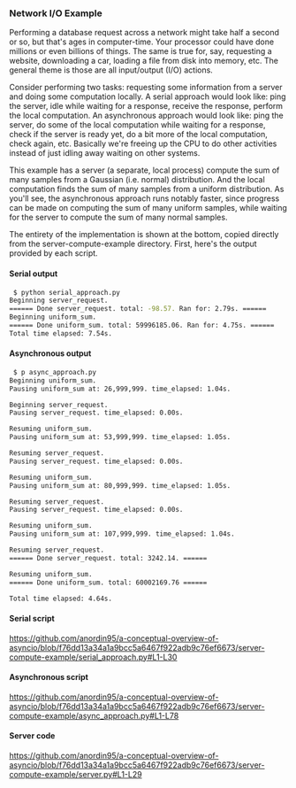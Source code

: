 ### Network I/O Example

Performing a database request across a network might take half a second or so, but that's ages in computer-time. Your processor could have done millions or even billions of things. The same is true for, say, requesting a website, downloading a car, loading a file from disk into memory, etc. The general theme is those are all input/output (I/O) actions.

Consider performing two tasks: requesting some information from a server and doing some computation locally. A serial approach would look like:
ping the server, idle while waiting for a response, receive the response, perform the local computation. An asynchronous approach would look like:
ping the server, do some of the local computation while waiting for a response, check if the server is ready yet, do a bit more of the local computation,
check again, etc. Basically we're freeing up the CPU to do other activities instead of just idling away waiting on other systems.

This example has a server (a separate, local process) compute the sum of many samples from a Gaussian (i.e. normal) distribution. And the local
computation finds the sum of many samples from a uniform distribution. As you'll see, the asynchronous approach runs notably faster, since 
progress can be made on computing the sum of many uniform samples, while waiting for the server to compute the sum of many normal samples.

The entirety of the implementation is shown at the bottom, copied directly from the server-compute-example directory. First, here's
the output provided by each script.

#### Serial output
```bash
 $ python serial_approach.py
Beginning server_request.
====== Done server_request. total: -98.57. Ran for: 2.79s. ======
Beginning uniform_sum.
====== Done uniform_sum. total: 59996185.06. Ran for: 4.75s. ======
Total time elapsed: 7.54s.
```

#### Asynchronous output
```bash
 $ p async_approach.py
Beginning uniform_sum.
Pausing uniform_sum at: 26,999,999. time_elapsed: 1.04s.

Beginning server_request.
Pausing server_request. time_elapsed: 0.00s.

Resuming uniform_sum.
Pausing uniform_sum at: 53,999,999. time_elapsed: 1.05s.

Resuming server_request.
Pausing server_request. time_elapsed: 0.00s.

Resuming uniform_sum.
Pausing uniform_sum at: 80,999,999. time_elapsed: 1.05s.

Resuming server_request.
Pausing server_request. time_elapsed: 0.00s.

Resuming uniform_sum.
Pausing uniform_sum at: 107,999,999. time_elapsed: 1.04s.

Resuming server_request.
====== Done server_request. total: 3242.14. ======

Resuming uniform_sum.
====== Done uniform_sum. total: 60002169.76 ======

Total time elapsed: 4.64s.
```

#### Serial script

https://github.com/anordin95/a-conceptual-overview-of-asyncio/blob/f76dd13a34a1a9bcc5a6467f922adb9c76ef6673/server-compute-example/serial_approach.py#L1-L30

#### Asynchronous script

https://github.com/anordin95/a-conceptual-overview-of-asyncio/blob/f76dd13a34a1a9bcc5a6467f922adb9c76ef6673/server-compute-example/async_approach.py#L1-L78

#### Server code

https://github.com/anordin95/a-conceptual-overview-of-asyncio/blob/f76dd13a34a1a9bcc5a6467f922adb9c76ef6673/server-compute-example/server.py#L1-L29
